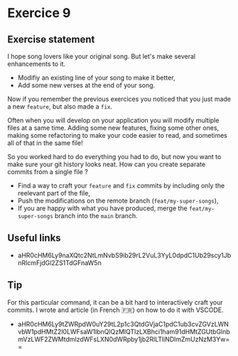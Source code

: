 # Exercice 9

## Exercise statement

I hope song lovers like your original song.
But let's make several enhancements to it.

- Modifiy an existing line of your song to make it better,
- Add some new verses at the end of your song.

Now if you remember the previous exercices you noticed that you just made a new `feature`, but also made a `fix`.

Often when you will develop on your application you will modify multiple files at a same time. Adding some new features, fixing some other ones, making some refactoring to make your code easier to read, and sometimes all of that in the same file!

So you worked hard to do everything you had to do, but now you want to make sure your git history looks neat. How can you create separate commits from a single file ?

- Find a way to craft your `feature` and `fix` commits by including only the reelevant part of the file,
- Push the modifications on the remote branch (`feat/my-super-songs`),
- If you are happy with what you have produced, merge the `feat/my-super-songs` branch into the `main` branch.

## Useful links

- aHR0cHM6Ly9naXQtc2NtLmNvbS9ib29rL2VuL3YyL0dpdC1Ub29scy1JbnRlcmFjdGl2ZS1TdGFnaW5n

## Tip

For this particular command, it can be a bit hard to interactively craft your commits. I wrote and article (in French 🇫🇷) on how to do it with VSCODE.

- aHR0cHM6Ly9tZWRpdW0uY29tL2p1c3QtdGVjaC1pdC1ub3cvZGVzLWNvbW1pdHMtZ2l0LWFsaW1lbnQlQzMlQTlzLXBhci1ham91dHMtZGUtbGlnbmVzLWF2ZWMtdmlzdWFsLXN0dWRpby1jb2RlLTliNDlmZmUzNzM3Yw==
